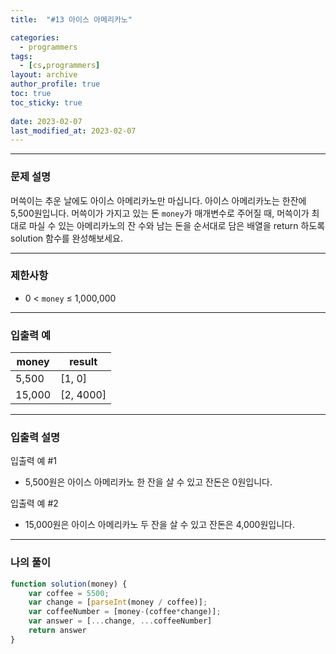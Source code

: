 ```yaml
---
title:  "#13 아이스 아메리카노"

categories:
  - programmers
tags:
  - [cs,programmers]
layout: archive
author_profile: true
toc: true
toc_sticky: true
 
date: 2023-02-07
last_modified_at: 2023-02-07
---
```


---

### 문제 설명

머쓱이는 추운 날에도 아이스 아메리카노만 마십니다. 아이스 아메리카노는 한잔에 5,500원입니다. 머쓱이가 가지고 있는 돈 `money`가 매개변수로 주어질 때, 머쓱이가 최대로 마실 수 있는 아메리카노의 잔 수와 남는 돈을 순서대로 담은 배열을 return 하도록 solution 함수를 완성해보세요.

---

### 제한사항

- 0 < `money` ≤ 1,000,000

---

### 입출력 예

| money | result |
| --- | --- |
| 5,500 | [1, 0] |
| 15,000 | [2, 4000] |

---

### 입출력 설명

입출력 예 #1

- 5,500원은 아이스 아메리카노 한 잔을 살 수 있고 잔돈은 0원입니다.

입출력 예 #2

- 15,000원은 아이스 아메리카노 두 잔을 살 수 있고 잔돈은 4,000원입니다.

---

### 나의 풀이

```jsx
function solution(money) {
    var coffee = 5500;
    var change = [parseInt(money / coffee)];
    var coffeeNumber = [money-(coffee*change)];
    var answer = [...change, ...coffeeNumber]
    return answer
}
```